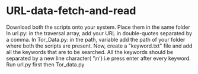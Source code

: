 # URL-data-fetch-and-read

Download both the scripts onto your system.
Place them in the same folder
In url.py: in the traversal array, add your URL in double-quotes separated by a comma.
In Tor_Data.py: in the path, variable add the path of your folder where both the scripts are present.
Now, create a "keyword.txt" file and add all the keywords that are to be searched. All the keywords should be separated by a new line character( '\n') i.e press enter after every keyword.
Run url.py first then Tor_data.py
